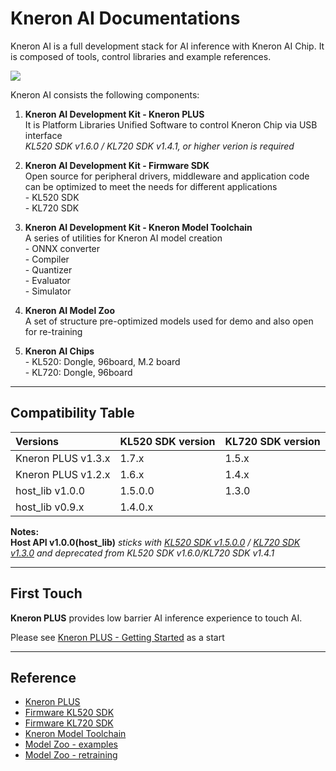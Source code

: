 # Kneron AI Documentations



Kneron AI is a full development stack for AI inference with Kneron AI Chip.
It is composed of tools, control libraries and example references.

![](./imgs/kneronAI_arch.png)

Kneron AI consists the following components:  

1. **Kneron AI Development Kit - Kneron PLUS**  
	It is Platform Libraries Unified Software to control Kneron Chip via USB interface  
	*KL520 SDK v1.6.0 / KL720 SDK v1.4.1, or higher verion is required*

2. **Kneron AI Development Kit - Firmware SDK**  
	Open source for peripheral drivers, middleware and application code can be optimized to meet the needs for different applications  
        - KL520 SDK  
        - KL720 SDK  

3. **Kneron AI Development Kit - Kneron Model Toolchain**  
	A series of utilities for Kneron AI model creation   
        - ONNX converter  
        - Compiler  
        - Quantizer  
        - Evaluator  
        - Simulator   

4. **Kneron AI Model Zoo**  
	A set of structure pre-optimized models used for demo and also open for re-training   

5. **Kneron AI Chips**  
        - KL520: Dongle, 96board, M.2 board  
        - KL720: Dongle, 96board  

---
## Compatibility Table

Versions           | KL520 SDK version | KL720 SDK version 
:------------------|:------------------|:--------------
Kneron PLUS v1.3.x | 1.7.x             | 1.5.x         
Kneron PLUS v1.2.x | 1.6.x             | 1.4.x         
host_lib    v1.0.0 | 1.5.0.0           | 1.3.0         
host_lib    v0.9.x | 1.4.0.x           | 

**Notes:**  
	**Host API v1.0.0(host_lib)** *sticks with [KL520 SDK v1.5.0.0](./520_1.5.0.0/getting_start.md) / [KL720 SDK v1.3.0](./720_1.3.0/getting_start_720.md) and deprecated from KL520 SDK v1.6.0/KL720 SDK v1.4.1*

---
## First Touch 

**Kneron PLUS** provides low barrier AI inference experience to touch AI.

Please see [Kneron PLUS - Getting Started](./plus/getting_started.md) as a start

---
## Reference

 - [Kneron PLUS](./plus/introduction/introduction.md) 
 - [Firmware KL520 SDK](./520_1.7.0/introduction.md)
 - [Firmware KL720 SDK](./720_1.5.0/introduction.md)
 - [Kneron Model Toolchain](./toolchain/manual.md)
 - [Model Zoo - examples](./plus/modelzoo/index.md)
 - [Model Zoo - retraining](./model_training/classification.md)



